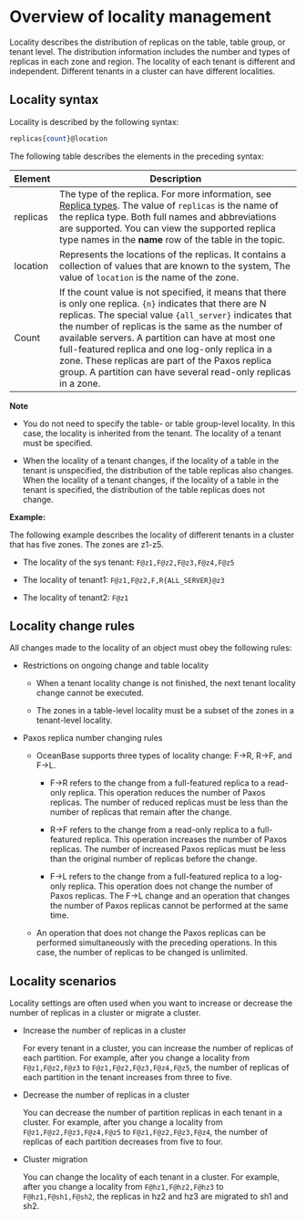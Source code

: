 Overview of locality management 
====================================================

Locality describes the distribution of replicas on the table, table group, or tenant level. The distribution information includes the number and types of replicas in each zone and region. The locality of each tenant is different and independent. Different tenants in a cluster can have different localities. 

Locality syntax 
------------------------

Locality is described by the following syntax:

```sql
replicas{count}@location
```



The following table describes the elements in the preceding syntax:


| **Element** |                                                                                                                                                                                                                              **Description**                                                                                                                                                                                                                               |
|-------------|----------------------------------------------------------------------------------------------------------------------------------------------------------------------------------------------------------------------------------------------------------------------------------------------------------------------------------------------------------------------------------------------------------------------------------------------------------------------------|
| replicas    | The type of the replica. For more information, see [Replica types](/en-US/6.administrator-guide/5.data-distribution-and-path-management/2.manage-replicas/1.overview-of-replicas.md).  The value of `replicas` is the name of the replica type. Both full names and abbreviations are supported. You can view the supported replica type names in the **name** row of the table in the topic.                                                                                                                                   |
| location    | Represents the locations of the replicas. It contains a collection of values that are known to the system,  The value of `location` is the name of the zone.                                                                                                                                                                                                                                                                                               |
| Count       | If the count value is not specified, it means that there is only one replica. `{n}` indicates that there are N replicas.  The special value `{all_server}` indicates that the number of replicas is the same as the number of available servers. A partition can have at most one full-featured replica and one log-only replica in a zone. These replicas are part of the Paxos replica group. A partition can have several read-only replicas in a zone. |


**Note**



* You do not need to specify the table- or table group-level locality. In this case, the locality is inherited from the tenant. The locality of a tenant must be specified.

  

* When the locality of a tenant changes, if the locality of a table in the tenant is unspecified, the distribution of the table replicas also changes. When the locality of a tenant changes, if the locality of a table in the tenant is specified, the distribution of the table replicas does not change.

  




**Example:** 

The following example describes the locality of different tenants in a cluster that has five zones. The zones are z1-z5.

* The locality of the sys tenant: `F@z1,F@z2,F@z3,F@z4,F@z5`

  

* The locality of tenant1: `F@z1,F@z2,F,R{ALL_SERVER}@z3`

  

* The locality of tenant2: `F@z1`

  




Locality change rules 
------------------------------

All changes made to the locality of an object must obey the following rules:

* Restrictions on ongoing change and table locality

  * When a tenant locality change is not finished, the next tenant locality change cannot be executed.

    
  
  * The zones in a table-level locality must be a subset of the zones in a tenant-level locality.

    
  

  

* Paxos replica number changing rules

  * OceanBase supports three types of locality change: F-\>R, R-\>F, and F-\>L.

    * F-\>R refers to the change from a full-featured replica to a read-only replica. This operation reduces the number of Paxos replicas. The number of reduced replicas must be less than the number of replicas that remain after the change.

      
    
    * R-\>F refers to the change from a read-only replica to a full-featured replica. This operation increases the number of Paxos replicas. The number of increased Paxos replicas must be less than the original number of replicas before the change.

      
    
    * F-\>L refers to the change from a full-featured replica to a log-only replica. This operation does not change the number of Paxos replicas. The F-\>L change and an operation that changes the number of Paxos replicas cannot be performed at the same time.

      
    

    
  
  * An operation that does not change the Paxos replicas can be performed simultaneously with the preceding operations. In this case, the number of replicas to be changed is unlimited.

    
  

  




Locality scenarios 
---------------------------

Locality settings are often used when you want to increase or decrease the number of replicas in a cluster or migrate a cluster.

* Increase the number of replicas in a cluster

  For every tenant in a cluster, you can increase the number of replicas of each partition. For example, after you change a locality from `F@z1,F@z2,F@z3` to `F@z1,F@z2,F@z3,F@z4,F@z5`, the number of replicas of each partition in the tenant increases from three to five.
  

* Decrease the number of replicas in a cluster

  You can decrease the number of partition replicas in each tenant in a cluster. For example, after you change a locality from `F@z1,F@z2,F@z3,F@z4,F@z5` to `F@z1,F@z2,F@z3,F@z4`, the number of replicas of each partition decreases from five to four.
  

* Cluster migration

  You can change the locality of each tenant in a cluster. For example, after you change a locality from `F@hz1,F@hz2,F@hz3` to `F@hz1,F@sh1,F@sh2`, the replicas in hz2 and hz3 are migrated to sh1 and sh2.
  



